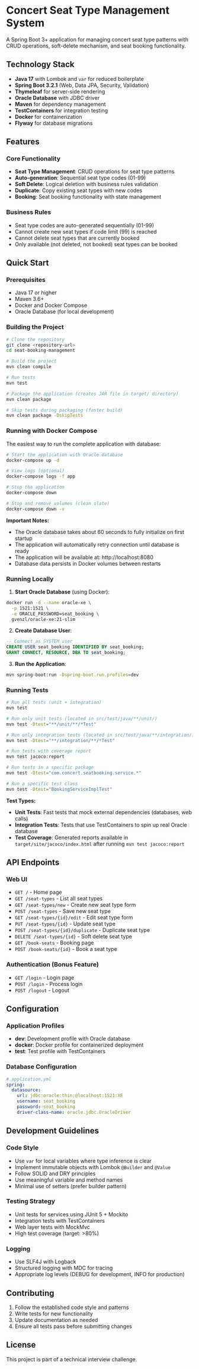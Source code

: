 # Concert Seat Type Management System

A Spring Boot 3+ application for managing concert seat type patterns with CRUD operations, soft-delete mechanism, and seat booking functionality.

## Technology Stack

- **Java 17** with Lombok and `var` for reduced boilerplate
- **Spring Boot 3.2.1** (Web, Data JPA, Security, Validation)
- **Thymeleaf** for server-side rendering
- **Oracle Database** with JDBC driver
- **Maven** for dependency management
- **TestContainers** for integration testing
- **Docker** for containerization
- **Flyway** for database migrations

## Features

### Core Functionality
- **Seat Type Management**: CRUD operations for seat type patterns
- **Auto-generation**: Sequential seat type codes (01-99)
- **Soft Delete**: Logical deletion with business rules validation
- **Duplicate**: Copy existing seat types with new codes
- **Booking**: Seat booking functionality with state management

### Business Rules
- Seat type codes are auto-generated sequentially (01-99)
- Cannot create new seat types if code limit (99) is reached
- Cannot delete seat types that are currently booked
- Only available (not deleted, not booked) seat types can be booked

## Quick Start

### Prerequisites
- Java 17 or higher
- Maven 3.6+
- Docker and Docker Compose
- Oracle Database (for local development)

### Building the Project

```bash
# Clone the repository
git clone <repository-url>
cd seat-booking-management

# Build the project
mvn clean compile

# Run tests
mvn test

# Package the application (creates JAR file in target/ directory)
mvn clean package

# Skip tests during packaging (faster build)
mvn clean package -DskipTests
```

### Running with Docker Compose

The easiest way to run the complete application with database:

```bash
# Start the application with Oracle database
docker-compose up -d

# View logs (optional)
docker-compose logs -f app

# Stop the application
docker-compose down

# Stop and remove volumes (clean slate)
docker-compose down -v
```

**Important Notes:**
- The Oracle database takes about 60 seconds to fully initialize on first startup
- The application will automatically retry connection until database is ready
- The application will be available at: http://localhost:8080
- Database data persists in Docker volumes between restarts

### Running Locally

1. **Start Oracle Database** (using Docker):
```bash
docker run -d --name oracle-xe \
  -p 1521:1521 \
  -e ORACLE_PASSWORD=seat_booking \
  gvenzl/oracle-xe:21-slim
```

2. **Create Database User**:
```sql
-- Connect as SYSTEM user
CREATE USER seat_booking IDENTIFIED BY seat_booking;
GRANT CONNECT, RESOURCE, DBA TO seat_booking;
```

3. **Run the Application**:
```bash
mvn spring-boot:run -Dspring-boot.run.profiles=dev
```

### Running Tests

```bash
# Run all tests (unit + integration)
mvn test

# Run only unit tests (located in src/test/java/**/unit/)
mvn test -Dtest="**/unit/**/*Test"

# Run only integration tests (located in src/test/java/**/integration/)
mvn test -Dtest="**/integration/**/*Test"

# Run tests with coverage report
mvn test jacoco:report

# Run tests in a specific package
mvn test -Dtest="com.concert.seatbooking.service.*"

# Run a specific test class
mvn test -Dtest="BookingServiceImplTest"
```

**Test Types:**
- **Unit Tests**: Fast tests that mock external dependencies (databases, web calls)
- **Integration Tests**: Tests that use TestContainers to spin up real Oracle database
- **Test Coverage**: Generated reports available in `target/site/jacoco/index.html` after running `mvn test jacoco:report`

## API Endpoints

### Web UI
- `GET /` - Home page
- `GET /seat-types` - List all seat types
- `GET /seat-types/new` - Create new seat type form
- `POST /seat-types` - Save new seat type
- `GET /seat-types/{id}/edit` - Edit seat type form
- `PUT /seat-types/{id}` - Update seat type
- `POST /seat-types/{id}/duplicate` - Duplicate seat type
- `DELETE /seat-types/{id}` - Soft delete seat type
- `GET /book-seats` - Booking page
- `POST /book-seats/{id}` - Book a seat type

### Authentication (Bonus Feature)
- `GET /login` - Login page
- `POST /login` - Process login
- `POST /logout` - Logout

## Configuration

### Application Profiles

- **dev**: Development profile with Oracle database
- **docker**: Docker profile for containerized deployment
- **test**: Test profile with TestContainers

### Database Configuration

```yaml
# application.yml
spring:
  datasource:
    url: jdbc:oracle:thin:@localhost:1521:XE
    username: seat_booking
    password: seat_booking
    driver-class-name: oracle.jdbc.OracleDriver
```

## Development Guidelines

### Code Style
- Use `var` for local variables where type inference is clear
- Implement immutable objects with Lombok `@Builder` and `@Value`
- Follow SOLID and DRY principles
- Use meaningful variable and method names
- Minimal use of setters (prefer builder pattern)

### Testing Strategy
- Unit tests for services using JUnit 5 + Mockito
- Integration tests with TestContainers
- Web layer tests with MockMvc
- High test coverage (target: >80%)

### Logging
- Use SLF4J with Logback
- Structured logging with MDC for tracing
- Appropriate log levels (DEBUG for development, INFO for production)

## Contributing

1. Follow the established code style and patterns
2. Write tests for new functionality
3. Update documentation as needed
4. Ensure all tests pass before submitting changes

## License

This project is part of a technical interview challenge.